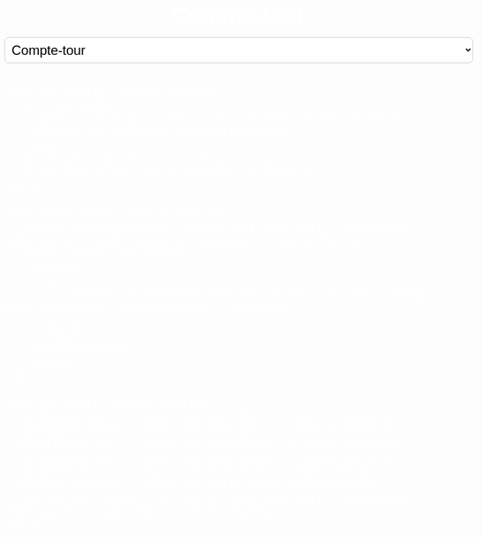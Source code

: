 <!DOCTYPE html>
<html lang="fr">
<head>
  <meta charset="UTF-8"> <!-- Encodage UTF-8 -->
  <meta name="viewport" content="width=device-width, initial-scale=1.0"> <!-- Responsive mobile -->
  <title>Compte-tour V3</title>
  <style>
    :root {
      /* Seuils d’hystérésis */
      --rpm-down-normal: 1300;   /* rétrograde en dessous de */
      --rpm-up-normal:   2150;   /* passe supérieure au-dessus de */
      --rpm-down-sport:  2500;
      --rpm-up-sport:    3500;

      /* Couleurs */
      --bg-page      : #000; /* fond global */
      --text-page    : #fff; /* texte global */
      --bg-center    : #000;
      --text-center  : #fff;
      --bg-history   : #000;
      --text-history : #000;
      --bg-stats     : #000;
      --text-stats   : #000;

      /* Tailles fluides (mobile first) */
      --font-base      : 3.5vw;
      --font-title     : 5vw;
      --font-mode      : 4vw;
      --font-value     : 16vw;
      --font-stats-val : 6.5vw; /* taille section Valeurs */

      /* Espacements */
      --gap    : 1.7vw;
      --pad    : 2.7vw;
      --radius : 4vw;
    }
    *, *::before, *::after { box-sizing: border-box; }
    body {
      margin: 0;
      padding: var(--pad);
      font-family: Arial, sans-serif;
      background: var(--bg-page);
      color: var(--text-page);
      font-size: var(--font-base);
      line-height: 1.2;
    }
    .container {
      width: 100%;
      display: flex;
      flex-direction: column;
      gap: var(--gap);
    }
    h1, h2 {
      margin: 0;
      text-align: center;
      color: var(--text-page);
    }
    h1 { font-size: var(--font-title); }
    h2 { font-size: var(--font-base); }
    #section-select {
      padding: var(--pad);
      border: 1px solid #ccc;
      border-radius: var(--radius);
      font-size: var(--font-base);
      background: #fff;
      color: #000;
    }
    .section {
      display: none;
      padding: var(--pad);
      border-radius: var(--radius);
      box-shadow: 0 2px 5px rgba(0,0,0,0.1);
    }
    #center   { background: var(--bg-center); color: var(--text-center); }
    #history  { background: var(--bg-history); color: var(--text-history); }
    #stats    { background: var(--bg-stats);   color: var(--text-stats);   }
    #center .value {
      font-size: var(--font-value);
      text-align: center;
      margin: var(--gap) 0;
      color: var(--text-center) !important;
    }
    #center #modes {
      display: flex;
      justify-content: center;
      gap: var(--gap);
      flex-wrap: wrap;
      margin-bottom: var(--gap);
    }
    #center #modes button {
      flex: 1 1 auto;
      padding: var(--pad);
      font-size: var(--font-mode);
      border: none;
      border-radius: var(--radius);
      background: #ccc;
      color: #000;
      cursor: pointer;
      transition: background .2s;
      min-width: 30%;
    }
    #center #modes button.active {
      background: var(--bg-center);
      color: var(--text-center);
    }
    table {
      width: 100%;
      border-collapse: collapse;
      margin-top: var(--gap);
      font-size: var(--font-base);
    }
    th, td {
      border: 1px solid #ccc;
      padding: calc(var(--pad)/2);
      text-align: center;
      color: var(--text-page) !important;
    }
    th { background: #bbdefb; color: #000; }
    #stats p {
      font-size: var(--font-stats-val);
      margin: calc(var(--gap)/2) 0;
      color: var(--text-page) !important;
    }
    #stats p span { color: var(--text-page) !important; }
    @media(min-width:480px) {
      :root {
        --font-base      : 1.5rem;
        --font-title     : 2.5rem;
        --font-mode      : 1.7rem;
        --font-value     : 5rem;
        --font-stats-val : 2rem;
        --gap            : 1rem;
        --pad            : 0.5rem;
        --radius         : 8px;
      }
    }
  </style>
</head>
<body>
  <div class="container">
    <h1>Compte-tour</h1>
    <select id="section-select">
      <option value="center">Compte-tour</option>
      <option value="history">Historique</option>
      <option value="stats">Valeurs</option>
    </select>

    <div id="center" class="section">
      <div id="modes">
        <button id="mode-normal" class="active">Normal</button>
        <button id="mode-sport">Sport</button>
      </div>
      <p id="gear-value" class="value">—</p>
      <p id="rpm-value" class="value">— tr/min</p>
    </div>

    <div id="history" class="section">
      <button id="export-btn" style="font-size:var(--font-base); padding:var(--pad)">Exporter nouveaux trajets</button>
      <table id="history-table">
        <thead>
          <tr>
            <th>Date</th><th>Distance</th><th>Rég. moy</th><th>Rég. max</th><th>Vit. moy</th><th>Vit. max</th>
          </tr>
        </thead>
        <tbody></tbody>
      </table>
    </div>

    <div id="stats" class="section">
      <p>Régime max   : <span id="max-rpm">—</span> tr/min</p>
      <p>Régime moyen : <span id="avg-rpm">—</span> tr/min</p>
      <p>Vitesse max  : <span id="max-speed">—</span> km/h</p>
      <p>Vitesse moy  : <span id="avg-speed">—</span> km/h</p>
      <p>Distance     : <span id="distance">—</span> km</p>
      <p>Chgt rapport : <span id="shift-count">0</span></p>
      <button id="reset-trip" style="font-size:var(--font-base); padding:var(--pad)">Reset trajet</button>
    </div>
  </div>

  <script>
    // Historique
    let historyArr = JSON.parse(localStorage.getItem('trajets') || '[]');
    const histBody = document.querySelector('#history-table tbody');
    function renderHistory() {
      histBody.innerHTML = '';
      historyArr.forEach(t => {
        const tr = document.createElement('tr');
        ['date','distance','avgRpm','maxRpm','avgSpeed','maxSpeed']
          .forEach(k => { const td = document.createElement('td'); td.textContent = t[k]; tr.appendChild(td); });
        histBody.appendChild(tr);
      });
    }
    renderHistory();
    let lastExport = historyArr.length;

    // Navigation
    const sections = {
      center:  document.getElementById('center'),
      history: document.getElementById('history'),
      stats:   document.getElementById('stats')
    };
    document.getElementById('section-select').onchange = e => {
      Object.values(sections).forEach(s => s.style.display = 'none');
      sections[e.target.value].style.display = 'block';
    };
    sections.center.style.display = 'block';

    // Modes & seuils
    const thresholds = {
      normal: { down: +getComputedStyle(document.documentElement).getPropertyValue('--rpm-down-normal'), up: +getComputedStyle(document.documentElement).getPropertyValue('--rpm-up-normal') },
      sport:  { down: +getComputedStyle(document.documentElement).getPropertyValue('--rpm-down-sport'),  up: +getComputedStyle(document.documentElement).getPropertyValue('--rpm-up-sport') }
    };
    let mode = 'normal';
    const btnN = document.getElementById('mode-normal');
    const btnS = document.getElementById('mode-sport');
    const gearEl = document.getElementById('gear-value');
    const rpmEl  = document.getElementById('rpm-value');

    function switchMode(m) {
      mode = m;
      btnN.classList.toggle('active', m === 'normal');
      btnS.classList.toggle('active', m === 'sport');
      lastGear = null;
    }
    btnN.onclick = () => switchMode('normal');
    btnS.onclick = () => switchMode('sport');
    switchMode('normal');

    // Suivi trajet
    let speedData = [], rpmData = [], shiftCount = 0, cumulativeDistance = 0, lastGear = null;
    const v1000 = {1:7.45,2:13.45,3:18.97,4:24.35,5:30.55};

    function determineGear(sp) {
      if (sp < 5.5) { lastGear = null; return null; }
      if (lastGear == null) { lastGear = 1; return 1; }
      const r = Math.round(sp * 1000 / v1000[lastGear]);
      const { up, down } = thresholds[mode];
      if (r > up && lastGear < 5) lastGear++;
      else if (r < down && lastGear > 1) lastGear--;
      return lastGear;
    }

    function calcRpm(sp, g) {
      if (sp < 5.5 || g == null) return 900;
      return Math.round(sp * 1000 / v1000[g]);
    }

    function updateDisplay(sp) {
      const g = determineGear(sp),
            r = calcRpm(sp, g);
      gearEl.textContent = g != null ? g : '—';
      rpmEl.textContent  = r + ' tr/min';

      if (sp != null) {
        speedData.push(sp);
        rpmData.push(r);
        if (lastGear != null && g != null && g !== lastGear) shiftCount++;
        cumulativeDistance += sp / 3600;
      }

      document.getElementById('max-rpm').textContent   = rpmData.length ? Math.max(...rpmData) : '—';
      document.getElementById('avg-rpm').textContent   = rpmData.length ? Math.round(rpmData.reduce((a,b) => a+b,0)/rpmData.length) : '—';
      document.getElementById('max-speed').textContent = speedData.length ? Math.max(...speedData).toFixed(1) : '—';
      document.getElementById('avg-speed').textContent = speedData.length ? (speedData.reduce((a,b)=>a+b,0)/speedData.length).toFixed(1) : '—';
      document.getElementById('distance').textContent  = cumulativeDistance.toFixed(2);
      document.getElementById('shift-count').textContent = shiftCount;
    }

    // Géoloc
    if ('geolocation' in navigator) {
      navigator.geolocation.watchPosition(pos => {
        let s = pos.coords.speed;
        if (s != null) s *= 3.6;
        updateDisplay(s);
      }, console.error, { enableHighAccuracy:true, maximumAge:500, timeout:5000 });
    } else {
      rpmEl.textContent = 'GPS non dispo';
    }

    // Reset trajet
    document.getElementById('reset-trip').onclick = () => {
      if (!rpmData.length) return;
      historyArr.push({
        date:      new Date().toLocaleString(),
        distance:  cumulativeDistance.toFixed(2),
        avgRpm:    Math.round(rpmData.reduce((a,b)=>a+b,0)/rpmData.length),
        maxRpm:    Math.max(...rpmData),
        avgSpeed:  (speedData.reduce((a,b)=>a+b,0)/speedData.length).toFixed(1),
        maxSpeed:  Math.max(...speedData).toFixed(1)
      });
      localStorage.setItem('trajets', JSON.stringify(historyArr));
      speedData = []; rpmData = []; shiftCount = 0; cumulativeDistance = 0; lastGear = null;
      renderHistory();
    };

    // Export CSV
    document.getElementById('export-btn').onclick = () => {
      const newTrips = historyArr.slice(lastExport);
      if (!newTrips.length) { alert('Aucun nouveau trajet'); return; }
      let csv = 'Date;Distance;Régime moyen;Régime max;Vitesse moyenne;Vitesse max\n';
      newTrips.forEach(t => {
        csv += `${t.date};${t.distance};${t.avgRpm};${t.maxRpm};${t.avgSpeed};${t.maxSpeed}\n`;
      });
      const blob = new Blob([csv], { type:'text/csv' });
      const url  = URL.createObjectURL(blob);
      const a    = document.createElement('a');
      a.href   = url;
      a.download = 'trajets.csv';
      a.click();
      URL.revokeObjectURL(url);
      lastExport = historyArr.length;
    };
  </script>
</body>
</html>